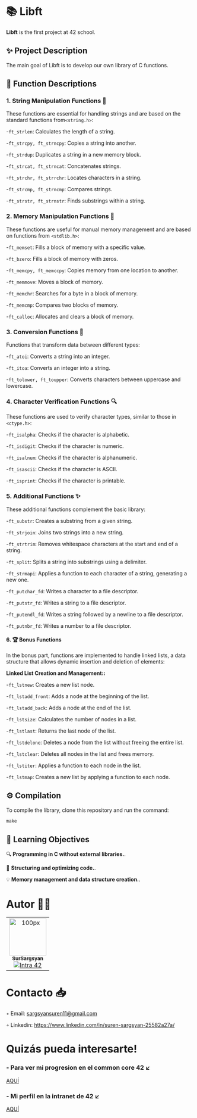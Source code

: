 # 📚 Libft 

**Libft** is the first project at 42 school.

## ✨ Project Description

The main goal of Libft is to develop our own library of C functions.

## 📖 Function Descriptions

### 1. String Manipulation Functions 📏

 These functions are essential for handling strings and are based on the standard functions from```<string.h>```:


  -```ft_strlen```: Calculates the length of a string.
  
  -```ft_strcpy, ft_strncpy```: Copies a string into another.
    
  -```ft_strdup```: Duplicates a string in a new memory block.
     
  -```ft_strcat, ft_strncat```: Concatenates strings.
  
  -```ft_strchr, ft_strrchr```: Locates characters in a string.
  
  -```ft_strcmp, ft_strncmp```: Compares strings.
  
  -```ft_strstr, ft_strnstr```: Finds substrings within a string.

###  2. Memory Manipulation Functions  💾

These functions are useful for manual memory management and are based on functions from ```<stdlib.h>```:

  -```ft_memset```: Fills a block of memory with a specific value.
  
  -```ft_bzero```: Fills a block of memory with zeros.
  
  -```ft_memcpy, ft_memccpy```: Copies memory from one location to another.
  
  -```ft_memmove```: Moves a block of memory.
  
  -```ft_memchr```: Searches for a byte in a block of memory.

  -```ft_memcmp```: Compares two blocks of memory.
  
  -```ft_calloc```: Allocates and clears a block of memory.
  
### 3. Conversion Functions 🔄

Functions that transform data between different types:

  -```ft_atoi```: Converts a string into an integer.
  
  -```ft_itoa```: Converts an integer into a string.
  
  -```ft_tolower, ft_toupper```: Converts characters between uppercase and lowercase.

### 4. Character Verification Functions 🔍

These functions are used to verify character types, similar to those in ```<ctype.h>```:

  -```ft_isalpha```: Checks if the character is alphabetic.
  
  -```ft_isdigit```: Checks if the character is numeric.
  
  -```ft_isalnum```: Checks if the character is alphanumeric.
  
  -```ft_isascii```: Checks if the character is ASCII.
  
  -```ft_isprint```: Checks if the character is printable.

### 5. Additional Functions ✨

These additional functions complement the basic library:

  -```ft_substr```:  Creates a substring from a given string.
  
  -```ft_strjoin```: Joins two strings into a new string.
  
  -```ft_strtrim```: Removes whitespace characters at the start and end of a string.
  
  -```ft_split```: Splits a string into substrings using a delimiter.
  
  -```ft_strmapi```: Applies a function to each character of a string, generating a new one.
  
  -```ft_putchar_fd```: Writes a character to a file descriptor.
  
  -```ft_putstr_fd```: Writes a string to a file descriptor.
  
  -```ft_putendl_fd```: Writes a string followed by a newline to a file descriptor.
  
  -```ft_putnbr_fd```: Writes a number to a file descriptor.

#### 6. 🏆 Bonus Functions

In the bonus part, functions are implemented to handle linked lists, a data structure that allows dynamic insertion and deletion of elements:

  **Linked List Creation and Management::**
  
  -```ft_lstnew```: Creates a new list node.
      
  -```ft_lstadd_front```: Adds a node at the beginning of the list.
      
  -```ft_lstadd_back```: Adds a node at the end of the list.
  
  -```ft_lstsize```: Calculates the number of nodes in a list.
  
  -```ft_lstlast```: Returns the last node of the list.
  
  -```ft_lstdelone```: Deletes a node from the list without freeing the entire list.
  
  -```ft_lstclear```: Deletes all nodes in the list and frees memory.
  
  -```ft_lstiter```: Applies a function to each node in the list.
  
  -```ft_lstmap```: Creates a new list by applying a function to each node.

## ⚙️ Compilation

To compile the library, clone this repository and run the command:

```C
make
```

## 🎯  Learning Objectives

🔍 **Programming in C without external libraries.**.

🧩 **Structuring and optimizing code.**.

💡 **Memory management and data structure creation.**.

# Autor ✍🏼

<table>
  <tr>
    <td align="center"><a href="[https://github.com/SurSargsyan/](https://profile.intra.42.fr/users/susargsy)"><img src="https://github.com/user-attachments/assets/10784ded-47b7-48bd-afb0-97907cdd652b" width="100px;" alt="100px"/><br /><sub><b>SurSargsyan</b></sub></a><br /><a href="https://profile.intra.42.fr/users/susargsy title="Intra 42"><img src="https://img.shields.io/badge/Malaga-FFFFFF?style=plastic&logo=42&logoColor=000000" alt="Intra 42"/></a></td>
  </tr>
</table>

# Contacto 📥

◦ Email: sargsyansuren11@gmail.com

◦ Linkedin: https://www.linkedin.com/in/suren-sargsyan-25582a27a/

# Quizás pueda interesarte!

### - Para ver mi progresion en el common core 42 ↙️

[AQUÍ](https://github.com/SurSargsyan?tab=repositories)

### - Mi perfil en la intranet de 42 ↙️
[AQUÍ](https://profile.intra.42.fr/users/susargsy)
